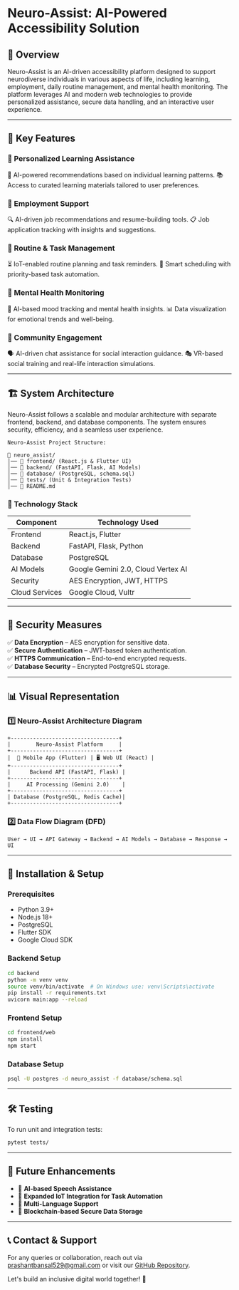 # Neuro-Assist: AI-Powered Accessibility Solution

## 📌 Overview
Neuro-Assist is an AI-driven accessibility platform designed to support neurodiverse individuals in various aspects of life, including learning, employment, daily routine management, and mental health monitoring. The platform leverages AI and modern web technologies to provide personalized assistance, secure data handling, and an interactive user experience.

---

## 🎯 Key Features

### 🔹 Personalized Learning Assistance  
🧠 AI-powered recommendations based on individual learning patterns.
📚 Access to curated learning materials tailored to user preferences.

### 🔹 Employment Support  
🔍 AI-driven job recommendations and resume-building tools.
📋 Job application tracking with insights and suggestions.

### 🔹 Routine & Task Management  
⏳ IoT-enabled routine planning and task reminders.
📅 Smart scheduling with priority-based task automation.

### 🔹 Mental Health Monitoring  
💙 AI-based mood tracking and mental health insights.
📊 Data visualization for emotional trends and well-being.

### 🔹 Community Engagement  
🗣️ AI-driven chat assistance for social interaction guidance.
🎭 VR-based social training and real-life interaction simulations.

---

## 🏗️ System Architecture

Neuro-Assist follows a scalable and modular architecture with separate frontend, backend, and database components. The system ensures security, efficiency, and a seamless user experience.

```
Neuro-Assist Project Structure:

📂 neuro_assist/
│── 📂 frontend/ (React.js & Flutter UI)
│── 📂 backend/ (FastAPI, Flask, AI Models)
│── 📂 database/ (PostgreSQL, schema.sql)
│── 📂 tests/ (Unit & Integration Tests)
│── 📜 README.md
```

### 🚀 Technology Stack
| Component        | Technology Used      |
|-----------------|---------------------|
| Frontend        | React.js, Flutter   |
| Backend         | FastAPI, Flask, Python |
| Database        | PostgreSQL          |
| AI Models       | Google Gemini 2.0, Cloud Vertex AI |
| Security        | AES Encryption, JWT, HTTPS |
| Cloud Services  | Google Cloud, Vultr |

---

## 🔐 Security Measures
✅ **Data Encryption** – AES encryption for sensitive data.  
✅ **Secure Authentication** – JWT-based token authentication.  
✅ **HTTPS Communication** – End-to-end encrypted requests.  
✅ **Database Security** – Encrypted PostgreSQL storage.  

---

## 📊 Visual Representation

### **1️⃣ Neuro-Assist Architecture Diagram**
```plaintext
+----------------------------------+
|        Neuro-Assist Platform     |
+----------------------------------+
|  📱 Mobile App (Flutter) | 🖥️ Web UI (React) |
+----------------------------------+
|      Backend API (FastAPI, Flask) |
+----------------------------------+
|     AI Processing (Gemini 2.0)    |
+----------------------------------+
| Database (PostgreSQL, Redis Cache)|
+----------------------------------+
```

### **2️⃣ Data Flow Diagram (DFD)**
```plaintext
User → UI → API Gateway → Backend → AI Models → Database → Response → UI
```

---

## 🚀 Installation & Setup

### **Prerequisites**
- Python 3.9+
- Node.js 18+
- PostgreSQL
- Flutter SDK
- Google Cloud SDK

### **Backend Setup**
```sh
cd backend
python -m venv venv
source venv/bin/activate  # On Windows use: venv\Scripts\activate
pip install -r requirements.txt
uvicorn main:app --reload
```

### **Frontend Setup**
```sh
cd frontend/web
npm install
npm start
```

### **Database Setup**
```sh
psql -U postgres -d neuro_assist -f database/schema.sql
```

---

## 🛠️ Testing

To run unit and integration tests:
```sh
pytest tests/
```

---

## 🎯 Future Enhancements
- 📌 **AI-based Speech Assistance**
- 📌 **Expanded IoT Integration for Task Automation**
- 📌 **Multi-Language Support**
- 📌 **Blockchain-based Secure Data Storage**

---

## 📞 Contact & Support
For any queries or collaboration, reach out via [prashantbansal529@gmail.com](mailto:email@example.com) or visit our [GitHub Repository](https://github.com/neuro-assist).

Let's build an inclusive digital world together! 🚀

